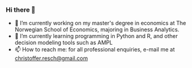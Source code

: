 ### Hi there 👋

- 🔭 I’m currently working on my master's degree in economics at The Norwegian School of Economics, majoring in Business Analytics.
- 🌱 I’m currently learning programming in Python and R, and other decision modeling tools such as AMPL
- 📫 How to reach me: for all professional enquiries, e-mail me at christoffer.resch@gmail.com


